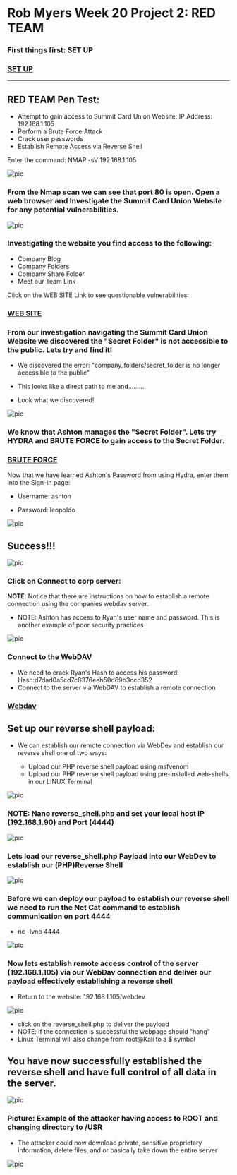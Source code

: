 # Rob Myers Week 20 Project 2: RED TEAM 

###  First things first: SET UP

### [SET UP](setup.md) 
---

## RED TEAM Pen Test: 

* Attempt to gain access to Summit Card Union Website: IP Address: 192.168.1.105
* Perform a Brute Force Attack
* Crack user passwords
* Establish Remote Access via Reverse Shell

Enter the command: NMAP -sV 192.168.1.105

![pic](1.PNG)

### From the Nmap scan we can see that port 80 is open. Open a web browser and Investigate the Summit Card Union Website for any potential vulnerabilities.

![pic](2.PNG)

### Investigating the website you find access to the following:

- Company Blog
- Company Folders
- Company Share Folder
- Meet our Team Link

Click on the WEB SITE Link to see questionable vulnerabilities:

### [WEB SITE](website.md) 

### From our investigation navigating the Summit Card Union Website we discovered the "Secret Folder" is not accessible to the public. Lets try and find it!

* We discovered the error: "company_folders/secret_folder is no longer accessible to the public"

* This looks like a direct path to me and.........

* Look what we discovered!

![pic](3.PNG) 

### We know that Ashton manages the "Secret Folder". Lets try HYDRA and BRUTE FORCE to gain access to the Secret Folder.

### [BRUTE FORCE](brute.md) 

Now that we have learned Ashton's Password from using Hydra, enter them into the Sign-in page:

* Username: ashton

* Password: leopoldo 

![pic](5.PNG) 

## Success!!! 

![pic](6.PNG) 

### Click on Connect to corp server:

**NOTE**: Notice that there are instructions on how to establish a remote connection using the companies webdav server.

* NOTE: Ashton has access to Ryan's user name and password. This is another example of poor security practices

![pic](7.PNG) 

### Connect to the WebDAV

* We need to crack Ryan's Hash to access his password:  Hash:d7dad0a5cd7c8376eeb50d69b3ccd352
* Connect to the server via WebDAV to establish a remote connection

### [Webdav](webdav.md) 

## Set up our reverse shell payload:

* We can establish our remote connection via WebDev and establish our reverse shell one of two ways:

    - Upload our PHP reverse shell payload using msfvenom 
    - Upload our PHP reverse shell payload using pre-installed web-shells in our LINUX Terminal

![pic](rev.PNG) 

### NOTE: Nano reverse_shell.php and set your local host IP (192.168.1.90) and Port (4444)

![pic](rev1.PNG)

### Lets load our reverse_shell.php Payload into our WebDev to establish our (PHP)Reverse Shell

![pic](10.PNG) 

### Before we can deploy our payload to establish our reverse shell we need to run the Net Cat command to establish communication on port 4444

* nc -lvnp 4444

![pic](11.PNG) 
  
### Now lets establish remote access control of the server (192.168.1.105) via our WebDav connection and deliver our payload effectively establishing a reverse shell

* Return to the website: 192.168.1.105/webdev

![pic](12.PNG)  

* click on the reverse_shell.php to deliver the payload
* NOTE: if the connection is successful the webpage should "hang"
* Linux Terminal will also change from root@Kali to a $ symbol 

## You have now successfully established the reverse shell and have full control of all data in the server. 

![pic](13.PNG)  

### Picture: Example of the attacker having access to ROOT and changing directory to /USR

* The attacker could now download private, sensitive proprietary information, delete files, and or basically take down the entire server

![pic](14.PNG)  













